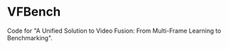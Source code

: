 # VFBench
Code for "A Unified Solution to Video Fusion: From Multi-Frame Learning to Benchmarking".
